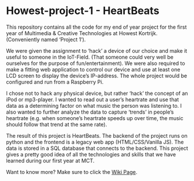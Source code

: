 # Howest-project-1 - HeartBeats
This repository contains all the code for my end of year project for the first year of Multimedia & Creative Technologies at Howest Kortrijk. (Conveniently named ‘Project 1’).

We were given the assignment to ‘hack’ a device of our choice and make it useful to someone in the IoT-Field. (That someone could very well be ourselves for the purpose of fun/entertainment). We were also required to make a fitting web application to control our device and use at least one LCD screen to display the device’s IP-address. The whole project would be configured and run from a Raspberry Pi.

I chose not to hack any physical device, but rather ‘hack’ the concept of an iPod or mp3-player. I wanted to read out a user’s heartrate and use that data as a determining factor on what music the person was listening to. I also wanted to further analyze the data to capture ‘trends’ in people’s heartrate (e.g. when someone’s heartrate speeds up over time, the music should follow that trend at the same rate).

The result of this project is HeartBeats. The backend of the project runs on python and the frontend is a legacy web app (HTML/CSS/Vanilla JS). The data is stored in a SQL database that connects to the backend. 
This project gives a pretty good idea of all the technologies and skills that we have learned during our first year at MCT.

Want to know more? Make sure to click the [Wiki Page](https://github.com/VerbekeIbe/Howest-project-1/wiki).

